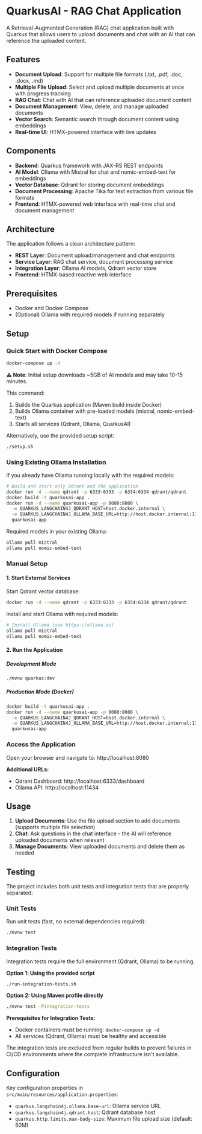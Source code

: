 # QuarkusAI - RAG Chat Application

A Retrieval-Augmented Generation (RAG) chat application built with Quarkus that allows users to upload documents and chat with an AI that can reference the uploaded content.

## Features

- **Document Upload**: Support for multiple file formats (.txt, .pdf, .doc, .docx, .md)
- **Multiple File Upload**: Select and upload multiple documents at once with progress tracking
- **RAG Chat**: Chat with AI that can reference uploaded document content
- **Document Management**: View, delete, and manage uploaded documents
- **Vector Search**: Semantic search through document content using embeddings
- **Real-time UI**: HTMX-powered interface with live updates

## Components

- **Backend**: Quarkus framework with JAX-RS REST endpoints
- **AI Model**: Ollama with Mistral for chat and nomic-embed-text for embeddings
- **Vector Database**: Qdrant for storing document embeddings
- **Document Processing**: Apache Tika for text extraction from various file formats
- **Frontend**: HTMX-powered web interface with real-time chat and document management

## Architecture

The application follows a clean architecture pattern:

- **REST Layer**: Document upload/management and chat endpoints
- **Service Layer**: RAG chat service, document processing service
- **Integration Layer**: Ollama AI models, Qdrant vector store
- **Frontend**: HTMX-based reactive web interface

## Prerequisites

- Docker and Docker Compose
- (Optional) Ollama with required models if running separately

## Setup

### Quick Start with Docker Compose

```bash
docker-compose up -d
```

**⚠️ Note**: Initial setup downloads ~5GB of AI models and may take 10-15 minutes.

This command:
1. Builds the Quarkus application (Maven build inside Docker)
2. Builds Ollama container with pre-loaded models (mistral, nomic-embed-text)
3. Starts all services (Qdrant, Ollama, QuarkusAI)

Alternatively, use the provided setup script:
```bash
./setup.sh
```

### Using Existing Ollama Installation

If you already have Ollama running locally with the required models:

```bash
# Build and start only Qdrant and the application
docker run -d --name qdrant -p 6333:6333 -p 6334:6334 qdrant/qdrant
docker build -t quarkusai-app .
docker run -d --name quarkusai-app -p 8080:8080 \
  -e QUARKUS_LANGCHAIN4J_QDRANT_HOST=host.docker.internal \
  -e QUARKUS_LANGCHAIN4J_OLLAMA_BASE_URL=http://host.docker.internal:11434 \
  quarkusai-app
```

Required models in your existing Ollama:
```bash
ollama pull mistral
ollama pull nomic-embed-text
```

### Manual Setup

#### 1. Start External Services

Start Qdrant vector database:
```bash
docker run -d --name qdrant -p 6333:6333 -p 6334:6334 qdrant/qdrant
```

Install and start Ollama with required models:
```bash
# Install Ollama (see https://ollama.ai)
ollama pull mistral
ollama pull nomic-embed-text
```

#### 2. Run the Application

##### Development Mode
```bash
./mvnw quarkus:dev
```

##### Production Mode (Docker)
```bash
docker build -t quarkusai-app .
docker run -d --name quarkusai-app -p 8080:8080 \
  -e QUARKUS_LANGCHAIN4J_QDRANT_HOST=host.docker.internal \
  -e QUARKUS_LANGCHAIN4J_OLLAMA_BASE_URL=http://host.docker.internal:11434 \
  quarkusai-app
```

### Access the Application

Open your browser and navigate to: http://localhost:8080

**Additional URLs:**
- Qdrant Dashboard: http://localhost:6333/dashboard
- Ollama API: http://localhost:11434

## Usage

1. **Upload Documents**: Use the file upload section to add documents (supports multiple file selection)
2. **Chat**: Ask questions in the chat interface - the AI will reference uploaded documents when relevant
3. **Manage Documents**: View uploaded documents and delete them as needed

## Testing

The project includes both unit tests and integration tests that are properly separated:

### Unit Tests
Run unit tests (fast, no external dependencies required):
```bash
./mvnw test
```

### Integration Tests
Integration tests require the full environment (Qdrant, Ollama) to be running.

**Option 1: Using the provided script**
```bash
./run-integration-tests.sh
```

**Option 2: Using Maven profile directly**
```bash
./mvnw test -Pintegration-tests
```

**Prerequisites for Integration Tests:**
- Docker containers must be running: `docker-compose up -d`
- All services (Qdrant, Ollama) must be healthy and accessible

The integration tests are excluded from regular builds to prevent failures in CI/CD environments where the complete infrastructure isn't available.

## Configuration

Key configuration properties in `src/main/resources/application.properties`:

- `quarkus.langchain4j.ollama.base-url`: Ollama service URL
- `quarkus.langchain4j.qdrant.host`: Qdrant database host
- `quarkus.http.limits.max-body-size`: Maximum file upload size (default: 50M)
